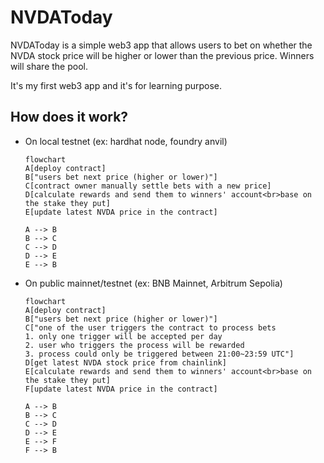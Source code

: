 # NVDAToday
NVDAToday is a simple web3 app that allows users to bet on whether the NVDA stock price will be higher or lower than the previous price. Winners will share the pool.  

It's my first web3 app and it's for learning purpose.  


## How does it work?
 - On local testnet (ex: hardhat node, foundry anvil)
    ```mermaid
    flowchart
    A[deploy contract]
    B["users bet next price (higher or lower)"]
    C[contract owner manually settle bets with a new price]
    D[calculate rewards and send them to winners' account<br>base on the stake they put]
    E[update latest NVDA price in the contract]

    A --> B
    B --> C
    C --> D
    D --> E
    E --> B
    ```

 - On public mainnet/testnet (ex: BNB Mainnet, Arbitrum Sepolia)
    ```mermaid
    flowchart
    A[deploy contract]
    B["users bet next price (higher or lower)"]
    C["one of the user triggers the contract to process bets
    1. only one trigger will be accepted per day
    2. user who triggers the process will be rewarded
    3. process could only be triggered between 21:00~23:59 UTC"]
    D[get latest NVDA stock price from chainlink]
    E[calculate rewards and send them to winners' account<br>base on the stake they put]
    F[update latest NVDA price in the contract]

    A --> B
    B --> C
    C --> D
    D --> E
    E --> F
    F --> B
    ```
  
